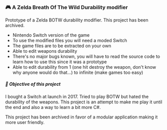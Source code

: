 ### 🎮 A Zelda Breath Of The Wild Durability modifier

Prototype of a Zelda BOTW durability modifier. This project has been archived.

- Nintendo Switch version of the game
- To use the modified files you will need a moded Switch
- The game files are to be extracted on your own
- Able to edit weapons durability
- There's no major bugs known, you will have to read the source code to learn how to use this since it was a prototype
- Able to edit durability from 1 (one hit destroy the weapon, don't know why anyone would do that…) to infinite (make games too easy)

##### 🔭 Objective of this project

I bought a Switch at launch in 2017. Tried to play BOTW but hated the durability of the weapons. This project is an attempt to make me play it until the end and also a way to learn a bit more C#.

This project has been archived in favor of a modular application making it more user friendly.